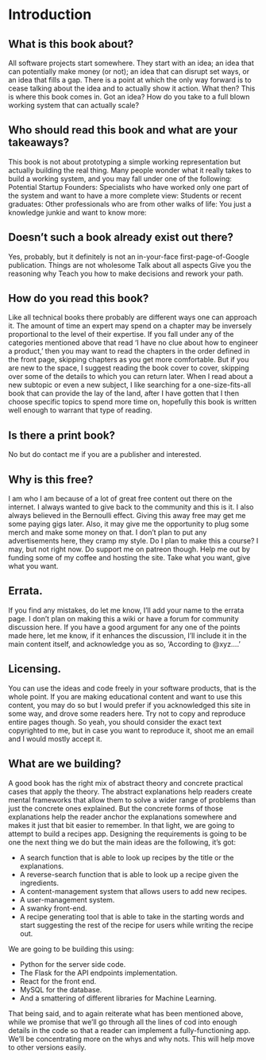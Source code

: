 # Introduction
## What is this book about?
All software projects start somewhere. They start with an idea; an idea that can potentially make money (or not); an idea that can disrupt set ways, or an idea that fills a gap. There is a point at which the only way forward is to cease talking about the idea and to actually show it action. What then? This is where this book comes in. Got an idea? How do you take to a full blown working system that can actually scale?

## Who should read this book and what are your takeaways?
This book is not about prototyping a simple working representation but actually building the real thing. Many people wonder what it really takes to build a working system, and you may fall under one of the following:
Potential Startup Founders:
Specialists who have worked only one part of the system and want to have a more complete view:
Students or recent graduates:
Other professionals who are from other walks of life:
You just a knowledge junkie and want to know more:

## Doesn’t such a book already exist out there?
Yes, probably, but it definitely is not an in-your-face first-page-of-Google publication. 
Things are not wholesome
Talk about all aspects
Give you the reasoning why
Teach you how to make decisions and rework your path.

## How do you read this book?
Like all technical books there probably are different ways one can approach it. The amount of time an expert may spend on a chapter may be inversely proportional to the level of their expertise. If you fall under any of the categories mentioned above that read ‘I have no clue about how to engineer a product,’ then you may want to read the chapters in the order defined in the front page, skipping chapters as you get more comfortable.
But if you are new to the space, I suggest reading the book cover to cover, skipping over some of the details to which you can return later. When I read about a new subtopic or even a new subject, I like searching for a one-size-fits-all book that can provide the lay of the land, after I have gotten that I then choose specific topics to spend more time on, hopefully this book is written well enough to warrant that type of reading.

## Is there a print book?
No but do contact me if you are a publisher and interested.

## Why is this free?
I am who I am because of a lot of great free content out there on the internet. I always wanted to give back to the community and this is it. I also always believed in the Bernoulli effect. Giving this away free may get me some paying gigs later. Also, it may give me the opportunity to plug some merch and make some money on that. I don’t plan to put any advertisements here, they cramp my style.
Do I plan to make this a course? I may, but not right now.
Do support me on patreon though. Help me out by funding some of my coffee and hosting the site. Take what you want, give what you want.

## Errata.
If you find any mistakes, do let me know, I’ll add your name to the errata page.
I don’t plan on making this a wiki or have a forum for community discussion here.
If you have a good argument for any one of the points made here, let me know, if it enhances the discussion, I’ll include it in the main content itself, and acknowledge you as so, ‘According to @xyz….’

## Licensing.
You can use the ideas and code freely in your software products, that is the whole point. If you are making educational content and want to use this content, you may do so but I would prefer if you acknowledged this site in some way, and drove some readers here. Try not to copy and reproduce entire pages though.
So yeah, you should consider the exact text copyrighted to me, but in case you want to reproduce it, shoot me an email and I would mostly accept it.

## What are we building?
A good book has the right mix of abstract theory and concrete practical cases that apply the theory. The abstract explanations help readers create mental frameworks that allow them to solve a wider range of problems than just the concrete ones explained. But the concrete forms of those explanations help the reader anchor the explanations somewhere and makes it just that bit easier to remember.
In that light, we are going to attempt to build a recipes app.
Designing the requirements is going to be one the next thing we do but the main ideas are the following, it’s got:
* A search function that is able to look up recipes by the title or the explanations.
* A reverse-search function that is able to look up a recipe given the ingredients.
* A content-management system that allows users to add new recipes.
* A user-management system.
* A swanky front-end.
* A recipe generating tool that is able to take in the starting words and start suggesting the rest of the recipe for users while writing the recipe out.

We are going to be building this using:
* Python for the server side code.
* The Flask for the API endpoints implementation.
* React for the front end.
* MySQL for the database.
* And a smattering of different libraries for Machine Learning.

That being said, and to again reiterate what has been mentioned above, while we promise that we’ll go through all the lines of cod into enough details in the code so that a reader can implement a fully-functioning app. We’ll be concentrating more on the whys and why nots. This will help move to other versions easily.